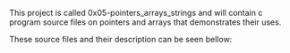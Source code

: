 This project is called 0x05-pointers_arrays_strings and will contain  c program source files on pointers and arrays that demonstrates their uses.

These source files and their description can be seen bellow:
